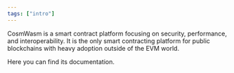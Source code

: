 ```yaml
---
tags: ["intro"]
---
```


CosmWasm is a smart contract platform focusing on security, performance, and interoperability. It is
the only smart contracting platform for public blockchains with heavy adoption outside of the EVM
world.

Here you can find its documentation.
